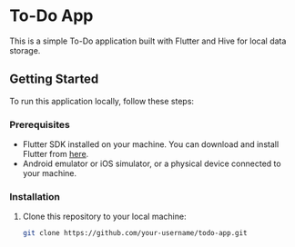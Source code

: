 # To-Do App

This is a simple To-Do application built with Flutter and Hive for local data storage.

## Getting Started

To run this application locally, follow these steps:

### Prerequisites

- Flutter SDK installed on your machine. You can download and install Flutter from [here](https://flutter.dev/docs/get-started/install).
- Android emulator or iOS simulator, or a physical device connected to your machine.

### Installation

1. Clone this repository to your local machine:

   ```bash
   git clone https://github.com/your-username/todo-app.git
